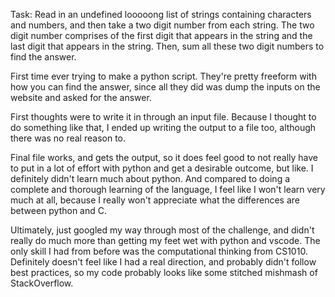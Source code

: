 Task:
    Read in an undefined looooong list of strings containing characters and numbers, and then take a two digit number from each string. The two digit number comprises of the first digit that appears in the string and the last digit that appears in the string. Then, sum all these two digit numbers to find the answer.

First time ever trying to make a python script. They're pretty freeform with how you can find the answer, since all they did was dump the inputs on the website and asked for the answer.

First thoughts were to write it in through an input file. Because I thought to do something like that, I ended up writing the output to a file too, although there was no real reason to. 

Final file works, and gets the output, so it does feel good to not really have to put in a lot of effort with python and get a desirable outcome, but like. I definitely didn't learn much about python. And compared to doing a complete and thorough learning of the language, I feel like I won't learn very much at all, because I really won't appreciate what the differences are between python and C.  

Ultimately, just googled my way through most of the challenge, and didn't really do much more than getting my feet wet with python and vscode. The only skill I had from before was the computational thinking from CS1010. Definitely doesn't feel like I had a real direction, and probably didn't follow best practices, so my code probably looks like some stitched mishmash of StackOverflow.